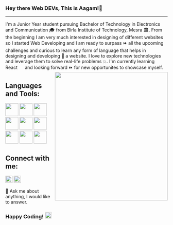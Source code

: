 ### Hey there Web DEVs, This is Aagam!👋
<hr />

I'm a Junior Year student pursuing Bachelor of Technology in Electronics and Communication 🎓 from Birla Institute of Technology, Mesra 🏛. From the beginning I am very much interested in designing of different websites so I started Web Developing and I am ready to surpass ⏩ all the upcoming challenges and curious to learn any form of language that helps in designing and developing 🔨 a website. I love to explore new technologies and leverage them to solve real-life problems 💥. I'm currently learning React <img height="15" src="https://cdn.worldvectorlogo.com/logos/react.svg"> and looking forward ⏩ for new opportunites to showcase myself.
<img align="right" height="400px" width="350px" src="https://images.unsplash.com/photo-1507238691740-187a5b1d37b8?ixlib=rb-1.2.1&auto=format&fit=crop&w=393&q=80">

## Languages and Tools:

<code><img height="40" src="https://cdn.worldvectorlogo.com/logos/html-5.svg"></code>
<code><img height="40" src="https://cdn.worldvectorlogo.com/logos/css3.svg"></code>
<code><img height="40" src="https://cdn.worldvectorlogo.com/logos/javascript.svg"></code>
<code><img height="40" src="https://cdn.worldvectorlogo.com/logos/nodejs.svg"></code>
<code><img height="40" src="https://cdn.worldvectorlogo.com/logos/visual-studio-code-1.svg"></code>
<code><img height="40" src="https://cdn.svgporn.com/logos/c.svg"></code>
<code><img height="40" src="https://cdn.svgporn.com/logos/python.svg"></code>
<code><img height="40" src="https://upload.wikimedia.org/wikipedia/commons/thumb/2/21/Matlab_Logo.png/667px-Matlab_Logo.png"></code>
<code><img height="40" src="https://cdn.worldvectorlogo.com/logos/office-1.svg"></code>

## Connect with me:

<a href="mailto:aagamjain113@gmail.com"><img alt="Aagam's Gmail" width="22px" src="https://cdn.worldvectorlogo.com/logos/gmail-icon.svg" /></a> 
<a href="https://www.linkedin.com/in/aagam-jain-b5760619a/"><img alt="Aagam's Linkdein" width="22px" src="https://cdn.worldvectorlogo.com/logos/linkedin-icon.svg" /></a>

💬 Ask me about anything, I would like to answer.
### Happy Coding! <img height="20" src="https://cdn.worldvectorlogo.com/logos/smile-2.svg">

<!--
**Aagam-Jain-113/Aagam-Jain-113** is a ✨ _special_ ✨ repository because its `README.md` (this file) appears on your GitHub profile.

Here are some ideas to get you started:

- 🔭 I’m currently working on ...
- 🌱 I’m currently learning ...
- 👯 I’m looking to collaborate on ...
- 🤔 I’m looking for help with ...
- 💬 Ask me about ...
- 📫 How to reach me: ...
- 😄 Pronouns: ...
- ⚡ Fun fact: ...
-->
